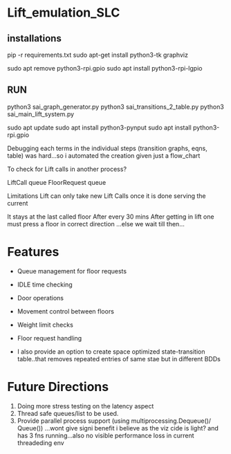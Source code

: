 # Lift_emulation_SLC

## installations
pip -r requirements.txt 
sudo apt-get install python3-tk graphviz
<!-- pip install RPi.GPIO -->
sudo apt remove python3-rpi.gpio
sudo apt install python3-rpi-lgpio


## RUN
python3 sai_graph_generator.py 
python3 sai_transitions_2_table.py 
python3 sai_main_lift_system.py

sudo apt update
sudo apt install python3-pynput
sudo apt install python3-rpi.gpio


Debugging each terms in the individual steps (transition graphs, eqns, table) was hard...so i automated the creation given just a flow_chart 

To check for Lift calls in another process?

LiftCall queue
FloorRequest queue

Limitations
Lift can only take new Lift Calls once it is done serving the current

It stays at the last called floor After every 30 mins 
After getting in lift one must press a floor in correct direction ...else we wait till then...


# Features
-   Queue management for floor requests
-   IDLE time checking
-   Door operations
-   Movement control between floors
-   Weight limit checks
-   Floor request handling

- I also provide an option to create space optimized state-transition table..that removes repeated entries of same stae but in different BDDs 


# Future Directions

1. Doing more stress testing on the latency aspect
2. Thread safe queues/list to be used.
3. Provide parallel process support (using multiprocessing.Dequeue()/ Queue()) ...wont give signi benefit i believe as the viz cide is light? and has 3 fns running...also no visible performance loss in current threadeding env